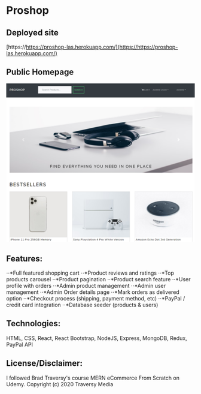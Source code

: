 # Proshop

## Deployed site
[https://https://proshop-las.herokuapp.com/](https://https://proshop-las.herokuapp.com/)

## Public Homepage

![](Capture.PNG)

## Features:
⋅⋅*Full featured shopping cart
⋅⋅*Product reviews and ratings
⋅⋅*Top products carousel
⋅⋅*Product pagination
⋅⋅*Product search feature
⋅⋅*User profile with orders
⋅⋅*Admin product management
⋅⋅*Admin user management
⋅⋅*Admin Order details page
⋅⋅*Mark orders as delivered option
⋅⋅*Checkout process (shipping, payment method, etc)
⋅⋅*PayPal / credit card integration
⋅⋅*Database seeder (products & users)

## Technologies:
HTML, CSS, React, React Bootstrap, NodeJS, Express, MongoDB, Redux, PayPal API

## License/Disclaimer:
I followed Brad Traversy's course MERN eCommerce From Scratch on Udemy.
Copyright (c) 2020 Traversy Media
